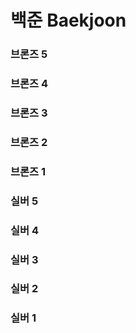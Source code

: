 # 백준 Baekjoon

### 브론즈 5
### 브론즈 4
### 브론즈 3
### 브론즈 2
### 브론즈 1
### 실버 5
### 실버 4
### 실버 3
### 실버 2
### 실버 1
